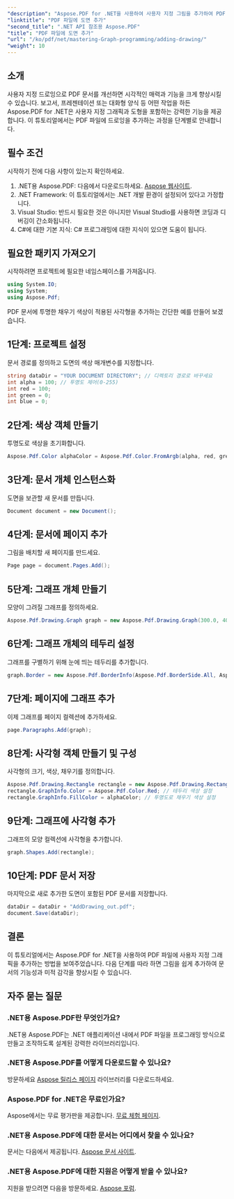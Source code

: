 ```yaml
---
"description": "Aspose.PDF for .NET을 사용하여 사용자 지정 그림을 추가하여 PDF 파일을 개선하는 방법을 알아보세요. 이 단계별 튜토리얼에서는 프로젝트 설정부터 그래픽 생성까지 모든 것을 다룹니다."
"linktitle": "PDF 파일에 도면 추가"
"second_title": ".NET API 참조용 Aspose.PDF"
"title": "PDF 파일에 도면 추가"
"url": "/ko/pdf/net/mastering-Graph-programming/adding-drawing/"
"weight": 10
---
```


## 소개

사용자 지정 드로잉으로 PDF 문서를 개선하면 시각적인 매력과 기능을 크게 향상시킬 수 있습니다. 보고서, 프레젠테이션 또는 대화형 양식 등 어떤 작업을 하든 Aspose.PDF for .NET은 사용자 지정 그래픽과 도형을 포함하는 강력한 기능을 제공합니다. 이 튜토리얼에서는 PDF 파일에 드로잉을 추가하는 과정을 단계별로 안내합니다.

## 필수 조건

시작하기 전에 다음 사항이 있는지 확인하세요.

1. .NET용 Aspose.PDF: 다음에서 다운로드하세요. [Aspose 웹사이트](https://releases.aspose.com/pdf/net/).
2. .NET Framework: 이 튜토리얼에서는 .NET 개발 환경이 설정되어 있다고 가정합니다.
3. Visual Studio: 반드시 필요한 것은 아니지만 Visual Studio를 사용하면 코딩과 디버깅이 간소화됩니다.
4. C#에 대한 기본 지식: C# 프로그래밍에 대한 지식이 있으면 도움이 됩니다.

## 필요한 패키지 가져오기

시작하려면 프로젝트에 필요한 네임스페이스를 가져옵니다.

```csharp
using System.IO;
using System;
using Aspose.Pdf;
```

PDF 문서에 투명한 채우기 색상이 적용된 사각형을 추가하는 간단한 예를 만들어 보겠습니다.

## 1단계: 프로젝트 설정

문서 경로를 정의하고 도면의 색상 매개변수를 지정합니다.

```csharp
string dataDir = "YOUR DOCUMENT DIRECTORY"; // 디렉토리 경로로 바꾸세요
int alpha = 100; // 투명도 제어(0-255)
int red = 100;
int green = 0;
int blue = 0;
```

## 2단계: 색상 객체 만들기

투명도로 색상을 초기화합니다.

```csharp
Aspose.Pdf.Color alphaColor = Aspose.Pdf.Color.FromArgb(alpha, red, green, blue);
```

## 3단계: 문서 개체 인스턴스화

도면을 보관할 새 문서를 만듭니다.

```csharp
Document document = new Document();
```

## 4단계: 문서에 페이지 추가

그림을 배치할 새 페이지를 만드세요.

```csharp
Page page = document.Pages.Add();
```

## 5단계: 그래프 개체 만들기

모양이 그려질 그래프를 정의하세요.

```csharp
Aspose.Pdf.Drawing.Graph graph = new Aspose.Pdf.Drawing.Graph(300.0, 400.0);
```

## 6단계: 그래프 개체의 테두리 설정

그래프를 구별하기 위해 눈에 띄는 테두리를 추가합니다.

```csharp
graph.Border = new Aspose.Pdf.BorderInfo(Aspose.Pdf.BorderSide.All, Aspose.Pdf.Color.Black);
```

## 7단계: 페이지에 그래프 추가

이제 그래프를 페이지 컬렉션에 추가하세요.

```csharp
page.Paragraphs.Add(graph);
```

## 8단계: 사각형 객체 만들기 및 구성

사각형의 크기, 색상, 채우기를 정의합니다.

```csharp
Aspose.Pdf.Drawing.Rectangle rectangle = new Aspose.Pdf.Drawing.Rectangle(0, 0, 100, 50);
rectangle.GraphInfo.Color = Aspose.Pdf.Color.Red; // 테두리 색상 설정
rectangle.GraphInfo.FillColor = alphaColor; // 투명도로 채우기 색상 설정
```

## 9단계: 그래프에 사각형 추가

그래프의 모양 컬렉션에 사각형을 추가합니다.

```csharp
graph.Shapes.Add(rectangle);
```

## 10단계: PDF 문서 저장

마지막으로 새로 추가한 도면이 포함된 PDF 문서를 저장합니다.

```csharp
dataDir = dataDir + "AddDrawing_out.pdf";
document.Save(dataDir);
```

## 결론

이 튜토리얼에서는 Aspose.PDF for .NET을 사용하여 PDF 파일에 사용자 지정 그래픽을 추가하는 방법을 보여주었습니다. 다음 단계를 따라 하면 그림을 쉽게 추가하여 문서의 기능성과 미적 감각을 향상시킬 수 있습니다.

## 자주 묻는 질문

### .NET용 Aspose.PDF란 무엇인가요?

.NET용 Aspose.PDF는 .NET 애플리케이션 내에서 PDF 파일을 프로그래밍 방식으로 만들고 조작하도록 설계된 강력한 라이브러리입니다.

### .NET용 Aspose.PDF를 어떻게 다운로드할 수 있나요?

방문하세요 [Aspose 릴리스 페이지](https://releases.aspose.com/pdf/net/) 라이브러리를 다운로드하세요.

### Aspose.PDF for .NET은 무료인가요?

Aspose에서는 무료 평가판을 제공합니다. [무료 체험 페이지](https://releases.aspose.com/).

### .NET용 Aspose.PDF에 대한 문서는 어디에서 찾을 수 있나요?

문서는 다음에서 제공됩니다. [Aspose 문서 사이트](https://reference.aspose.com/pdf/net/).

### .NET용 Aspose.PDF에 대한 지원은 어떻게 받을 수 있나요?

지원을 받으려면 다음을 방문하세요. [Aspose 포럼](https://forum.aspose.com/c/pdf/10).